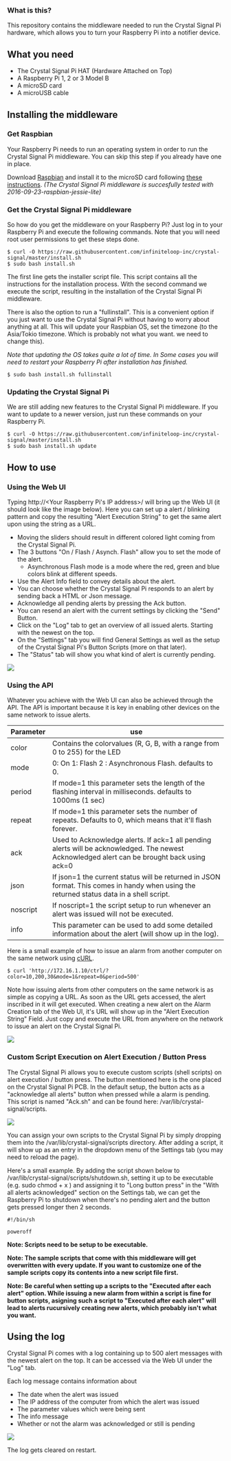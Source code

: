 ### What is this?

This repository contains the middleware needed to run the Crystal Signal Pi hardware, which allows you to turn your Raspberry Pi into a notifier device. 

## What you need

* The Crystal Signal Pi HAT (Hardware Attached on Top) 
* A Raspberry Pi 1, 2 or 3 Model B
* A microSD card 
* A microUSB cable 

## Installing the middleware 

### Get Raspbian

Your Raspberry Pi needs to run an operating system in order to run the Crystal Signal Pi middleware. 
You can skip this step if you already have one in place. 

Download [Raspbian](https://www.raspberrypi.org/downloads/raspbian/) and install it to the microSD card following [these instructions](https://www.raspberrypi.org/documentation/installation/installing-images/README.md).
*(The Crystal Signal Pi middleware is succesfully tested with 2016-09-23-raspbian-jessie-lite)*

### Get the Crystal Signal Pi middleware

So how do you get the middleware on your Raspberry Pi? Just log in to your Raspberry Pi and execute the following commands. Note that you will need root user permissions to get these steps done. 

```
$ curl -O https://raw.githubusercontent.com/infiniteloop-inc/crystal-signal/master/install.sh
$ sudo bash install.sh
```

The first line gets the installer script file. This script contains all the instructions for the installation process. 
With the second command we execute the script, resulting in the installation of the Crystal Signal Pi middleware. 

There is also the option to run a "fullinstall". This is a convenient option if you just want to use the Crystal Signal Pi without having to worry about anything at all.
This will update your Raspbian OS, set the timezone (to the Asia/Tokio timezone. Which is probably not what you want. we need to change this). 

*Note that updating the OS takes quite a lot of time. In Some cases you will need to restart your Raspberry Pi after installation has finished.*

```
$ sudo bash install.sh fullinstall
```

### Updating the Crystal Signal Pi

We are still adding new features to the Crystal Signal Pi middleware. 
If you want to update to a newer version, just run these commands on your Raspberry Pi.

```
$ curl -O https://raw.githubusercontent.com/infiniteloop-inc/crystal-signal/master/install.sh
$ sudo bash install.sh update
```

## How to use 

### Using the Web UI

Typing http://<Your Raspberry Pi's IP address>/ will bring up the Web UI (it should look like the image below).
Here you can set up a alert / blinking pattern and copy the resulting "Alert Execution String" to get the same alert upon using the string as a URL.

* Moving the sliders should result in different colored light coming from the Crystal Signal Pi.
* The 3 buttons "On / Flash / Asynch. Flash" allow you to set the mode of the alert.
    * Asynchronous Flash mode is a mode where the red, green and blue colors blink at different speeds.
* Use the Alert Info field to convey details about the alert. 
* You can choose whether the Crystal Signal Pi responds to an alert by sending back a HTML or Json message.
* Acknowledge all pending alerts by pressing the Ack button.
* You can resend an alert with the current settings by clicking the "Send" Button. 
* Click on the "Log" tab to get an overview of all issued alerts. Starting with the newest on the top.
* On the "Settings" tab you will find General Settings as well as the setup of the Crystal Signal Pi's Button Scripts (more on that later).  
* The "Status" tab will show you what kind of alert is currently pending.

![](doc/control.png)

### Using the API

Whatever you achieve with the Web UI can also be achieved through the API. The API is important because it is key in enabling other devices on the same network to issue alerts.


| Parameter | use |
|-----|-----|
| color | Contains the colorvalues (R, G, B, with a range from 0 to 255) for the LED |
| mode | 0: On 1: Flash 2 : Asynchronous Flash. defaults to 0. |
| period | If mode=1 this parameter sets the length of the flashing interval in milliseconds. defaults to 1000ms (1 sec) |
| repeat | If mode=1 this parameter sets the number of repeats. Defaults to 0, which means that it'll flash forever. |
| ack | Used to Acknowledge alerts. If ack=1 all pending alerts will be acknowledged. The newest Acknowledged alert can be brought back using ack=0 |
| json | If json=1 the current status will be returned in JSON format. This comes in handy when using the returned status data in a shell script. |
| noscript | If noscript=1 the script setup to run whenever an alert was issued will not be executed. |
| info | This parameter can be used to add some detailed information about the alert (will show up in the log).|

Here is a small example of how to issue an alarm from another computer on the same network using [cURL](https://en.wikipedia.org/wiki/CURL). 

```
$ curl 'http://172.16.1.10/ctrl/?color=10,200,30&mode=1&repeat=0&period=500'
```

Note how issuing alerts from other computers on the same network is as simple as copying a URL. As soon as the URL gets accessed, the alert inscribed in it will get executed.
When creating a new alert on the Alarm Creation tab of the Web UI, it's URL will show up in the "Alert Execution String" Field. Just copy and execute the URL from anywhere on the network to issue an alert on the Crystal Signal Pi.

![](doc/query.png)

### Custom Script Execution on Alert Execution / Button Press

The Crystal Signal Pi allows you to execute custom scripts (shell scripts) on alert execution / button press. The button mentioned here is the one placed on the Crystal Signal Pi PCB.
In the default setup, the button acts as a "acknowledge all alerts" button when pressed while a alarm is pending. This script is named "Ack.sh" and can be found here: /var/lib/crystal-signal/scripts.

![](doc/settings.png)

You can assign your own scripts to the Crystal Signal Pi by simply dropping them into the /var/lib/crystal-signal/scripts directory.
After adding a script, it will show up as an entry in the dropdown menu of the Settings tab (you may need to reload the page). 

Here's a small example. By adding the script shown below to /var/lib/crystal-signal/scripts/shutdown.sh, setting it up to be executable (e.g. sudo chmod + x <scriptname>) and assigning it to "Long button press" in the "With all alerts acknowledged" section on the Settings tab, we can get the Raspberry Pi to shutdown when there's no pending alert and the button gets pressed longer then 2 seconds. 

```
#!/bin/sh

poweroff
```
**Note: Scripts need to be setup to be executable.**

**Note: The sample scripts that come with this middleware will get overwritten with every update. If you want to customize one of the sample scripts copy its contents into a new script file first.**

**Note: Be careful when setting up a scripts to the "Executed after each alert" option. While issuing a new alarm from within a script is fine for button scripts, asigning such a script to "Executed after each alert" will lead to alerts rucursively creating new alerts, which probably isn't what you want.**

## Using the log 

Crystal Signal Pi comes with a log containing up to 500 alert messages with the newest alert on the top.
It can be accessed via the Web UI under the "Log" tab.

Each log message contains information about 

* The date when the alert was issued
* The IP address of the computer from which the alert was issued
* The parameter values which were being sent
* The info message 
* Whether or not the alarm was acknowledged or still is pending


![](doc/log.png)

The log gets cleared on restart.
